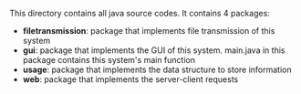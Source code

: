 This directory contains all java source codes. It contains 4 packages:
+ **filetransmission**: package that implements file transmission of this system
+ **gui**: package that implements the GUI of this system. main.java in this package contains this system's main function
+ **usage**: package that implements the data structure to store information
+ **web**: package that implements the server-client requests
